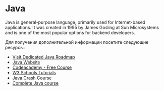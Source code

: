 # Java

Java is general-purpose language, primarily used for Internet-based applications.
It was created in 1995 by James Gosling at Sun Microsystems and is one of the most popular options for backend developers.

Для получения дополнительной информации посетите следующие ресурсы:

- [Visit Dedicated Java Roadmap](/java)
- [Java Website](https://www.java.com/)
- [Codeacademy - Free Course](https://www.codecademy.com/learn/learn-java)
- [W3 Schools Tutorials](https://www.w3schools.com/java/)
- [Java Crash Course](https://www.youtube.com/watch?v=eIrMbAQSU34)
- [Complete Java course](https://www.youtube.com/watch?v=xk4_1vdrzzo)